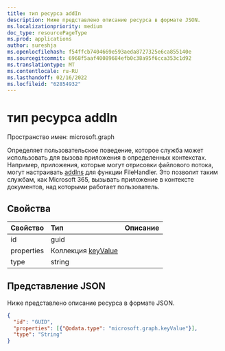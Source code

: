```yaml
---
title: тип ресурса addIn
description: Ниже представлено описание ресурса в формате JSON.
ms.localizationpriority: medium
doc_type: resourcePageType
ms.prod: applications
author: sureshja
ms.openlocfilehash: f54ffcb7404669e593aeda8727325e6ca855140e
ms.sourcegitcommit: 6968f5aaf40089684efb0c38a95f6cca353c1d92
ms.translationtype: MT
ms.contentlocale: ru-RU
ms.lasthandoff: 02/16/2022
ms.locfileid: "62854932"
---
```

# <a name="addin-resource-type"></a>тип ресурса addIn

Пространство имен: microsoft.graph

Определяет пользовательское поведение, которое служба может использовать для вызова приложения в определенных контекстах. Например, приложения, которые могут отрисовки файлового потока, могут настраивать [addIns](/onedrive/developer/file-handlers/?view=odsp-graph-online) для функции FileHandler. Это позволит таким службам, как Microsoft 365, вызывать приложение в контексте документов, над которыми работает пользователь.

## <a name="properties"></a>Свойства
| Свойство     | Тип   |Описание|
|:---------------|:--------|:----------|
|id|guid||
|properties|Коллекция [keyValue](keyvalue.md)||
|type|string||

## <a name="json-representation"></a>Представление JSON

Ниже представлено описание ресурса в формате JSON.

<!-- {
  "blockType": "resource",
  "optionalProperties": [

  ],
  "@odata.type": "microsoft.graph.addIn"
}-->

```json
{
  "id": "GUID",
  "properties": [{"@odata.type": "microsoft.graph.keyValue"}],
  "type": "String"
}

```

<!-- uuid: 8fcb5dbc-d5aa-4681-8e31-b001d5168d79
2015-10-25 14:57:30 UTC -->
<!--
{
  "type": "#page.annotation",
  "description": "addIn resource",
  "keywords": "",
  "section": "documentation",
  "tocPath": "",
  "suppressions": []
}
-->

